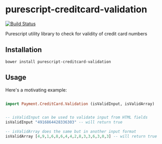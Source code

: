 # purescript-creditcard-validation

[![Build Status](https://travis-ci.org/ersocon/purescript-creditcard-validation.svg?branch=master)](https://travis-ci.org/ersocon/purescript-creditcard-validation)

Purescript utility library to check for validity of credit card numbers

## Installation

```
bower install purescript-creditcard-validation
```

## Usage

Here's a motivating example:

```purescript

import Payment.CreditCard.Validation (isValidInput, isValidArray)


-- isValidInput can be used to validate input from HTML fields
isValidInput "4916864428336303" -- will return true

-- isValidArray does the same but in another input format
isValidArray [4,9,1,6,8,6,4,4,2,8,3,3,6,3,0,3] -- will return true
```
